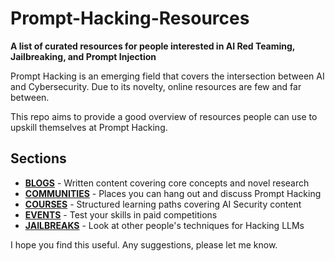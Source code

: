 # Prompt-Hacking-Resources
 **A list of curated resources for people interested in AI Red Teaming, Jailbreaking, and Prompt Injection**

 Prompt Hacking is an emerging field that covers the intersection between AI and Cybersecurity. Due to its novelty, online resources are few and far between.

 This repo aims to provide a good overview of resources people can use to upskill themselves at Prompt Hacking.

 ## Sections

- **[BLOGS](https://github.com/davidwillisowen/Prompt-Hacking-Resources/blob/main/BLOGS.md)** - Written content covering core concepts and novel research
- **[COMMUNITIES](https://github.com/davidwillisowen/Prompt-Hacking-Resources/blob/main/COMMUNITIES.md)** - Places you can hang out and discuss Prompt Hacking
- **[COURSES](https://github.com/davidwillisowen/Prompt-Hacking-Resources/blob/main/COURSES.md)** - Structured learning paths covering AI Security content 
- **[EVENTS](https://github.com/davidwillisowen/Prompt-Hacking-Resources/blob/main/EVENTS.md)** - Test your skills in paid competitions
- **[JAILBREAKS](https://github.com/davidwillisowen/Prompt-Hacking-Resources/blob/main/JAILBREAKS.md)** - Look at other people's techniques for Hacking LLMs

I hope you find this useful. Any suggestions, please let me know.
